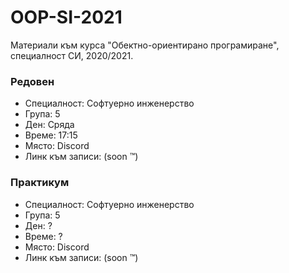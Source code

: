 # OOP-SI-2021
Материали към курса "Обектно-ориентирано програмиране", специалност СИ, 2020/2021.

### Редовен

- Специалност: Софтуерно инженерство
- Група: 5
- Ден: Сряда
- Време: 17:15
- Място: Discord
- Линк към записи: (soon :tm:)

### Практикум

- Специалност: Софтуерно инженерство
- Група: 5
- Ден: ?
- Време: ?
- Място: Discord
- Линк към записи: (soon :tm:)